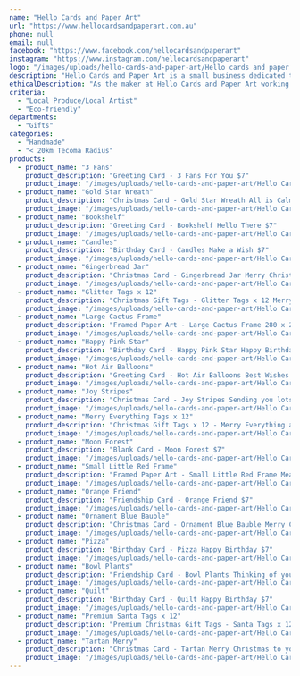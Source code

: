 ```yaml
---
name: "Hello Cards and Paper Art"
url: "https://www.hellocardsandpaperart.com.au"
phone: null
email: null
facebook: "https://www.facebook.com/hellocardsandpaperart"
instagram: "https://www.instagram.com/hellocardsandpaperart"
logo: "/images/uploads/hello-cards-and-paper-art/Hello cards and paper art Pilea.jpg"
description: "Hello Cards and Paper Art is a small business dedicated to making beautiful, affordable and unique handmade greeting cards, tags and framed paper art."
ethicalDescription: "As the maker at Hello Cards and Paper Art working predominately with paper, I try to source my materials from local Australian sellers. I use reusable plastic sleeves to protect my cards, which I retain at point of sale. My tags are sold in little draw string bags that can be repurposed too. All my cards and tags are handmade, can be recycled, repurposed and reused, such as my Christmas Ornament Cards. The ornament can be slipped out of the card and hung on the tree when finished with the card!"
criteria:
  - "Local Produce/Local Artist"
  - "Eco-friendly"
departments:
  - "Gifts"
categories:
  - "Handmade"
  - "< 20km Tecoma Radius"
products:
  - product_name: "3 Fans"
    product_description: "Greeting Card - 3 Fans For You $7"
    product_image: "/images/uploads/hello-cards-and-paper-art/Hello Cards and Paper Art 3 Fans.jpg"
  - product_name: "Gold Star Wreath"
    product_description: "Christmas Card - Gold Star Wreath All is Calm, All is Bright $7"
    product_image: "/images/uploads/hello-cards-and-paper-art/Hello Cards and Paper Art All is calm.jpg"
  - product_name: "Bookshelf"
    product_description: "Greeting Card - Bookshelf Hello There $7"
    product_image: "/images/uploads/hello-cards-and-paper-art/Hello Cards and Paper Art Bookshelf.jpg"
  - product_name: "Candles"
    product_description: "Birthday Card - Candles Make a Wish $7"
    product_image: "/images/uploads/hello-cards-and-paper-art/Hello Cards and Paper Art Candles.jpg"
  - product_name: "Gingerbread Jar"
    product_description: "Christmas Card - Gingerbread Jar Merry Christmas $7"
    product_image: "/images/uploads/hello-cards-and-paper-art/Hello Cards and Paper Art Gingerbread Jar.jpg"
  - product_name: "Glitter Tags x 12"
    product_description: "Christmas Gift Tags - Glitter Tags x 12 Merry Christmas $7"
    product_image: "/images/uploads/hello-cards-and-paper-art/Hello Cards and Paper Art Glitter tags.jpg"
  - product_name: "Large Cactus Frame"
    product_description: "Framed Paper Art - Large Cactus Frame 280 x 230 x 30mm $33"
    product_image: "/images/uploads/hello-cards-and-paper-art/Hello Cards and Paper Art Hanging Cacti.jpg"
  - product_name: "Happy Pink Star"
    product_description: "Birthday Card - Happy Pink Star Happy Birthday $7"
    product_image: "/images/uploads/hello-cards-and-paper-art/Hello Cards and Paper Art Happy Pink Star.jpg"
  - product_name: "Hot Air Balloons"
    product_description: "Greeting Card - Hot Air Balloons Best Wishes $7"
    product_image: "/images/uploads/hello-cards-and-paper-art/Hello Cards and Paper Art Hot air balloons.jpg"
  - product_name: "Joy Stripes"
    product_description: "Christmas Card - Joy Stripes Sending you lots of Joy $7"
    product_image: "/images/uploads/hello-cards-and-paper-art/Hello Cards and Paper Art Joy.jpg"
  - product_name: "Merry Everything Tags x 12"
    product_description: "Christmas Gift Tags x 12 - Merry Everything and Happy Always Tags $7"
    product_image: "/images/uploads/hello-cards-and-paper-art/Hello Cards and Paper Art Merry Everything Tags.jpg"
  - product_name: "Moon Forest"
    product_description: "Blank Card - Moon Forest $7"
    product_image: "/images/uploads/hello-cards-and-paper-art/Hello Cards and Paper Art Moon Forest.jpg"
  - product_name: "Small Little Red Frame"
    product_description: "Framed Paper Art - Small Little Red Frame Measures 230 x 180 x 30mm $28"
    product_image: "/images/uploads/hello-cards-and-paper-art/Hello Cards and Paper Art On the way to.jpg"
  - product_name: "Orange Friend"
    product_description: "Friendship Card - Orange Friend $7"
    product_image: "/images/uploads/hello-cards-and-paper-art/Hello Cards and Paper Art Orange.jpg"
  - product_name: "Ornament Blue Bauble"
    product_description: "Christmas Card - Ornament Blue Bauble Merry Christmas $7"
    product_image: "/images/uploads/hello-cards-and-paper-art/Hello Cards and Paper Art Ornament Blue Bauble.jpg"
  - product_name: "Pizza"
    product_description: "Birthday Card - Pizza Happy Birthday $7"
    product_image: "/images/uploads/hello-cards-and-paper-art/Hello Cards and Paper Art Pizza.jpg"
  - product_name: "Bowl Plants"
    product_description: "Friendship Card - Bowl Plants Thinking of you my Friend $7"
    product_image: "/images/uploads/hello-cards-and-paper-art/Hello Cards and Paper Art Plant Bowl.jpg"
  - product_name: "Quilt"
    product_description: "Birthday Card - Quilt Happy Birthday $7"
    product_image: "/images/uploads/hello-cards-and-paper-art/Hello Cards and Paper Art Quilt.jpg"
  - product_name: "Premium Santa Tags x 12"
    product_description: "Premium Christmas Gift Tags - Santa Tags x 12 $9"
    product_image: "/images/uploads/hello-cards-and-paper-art/Hello Cards and Paper Art Santa Tummies.jpg"
  - product_name: "Tartan Merry"
    product_description: "Christmas Card - Tartan Merry Christmas to you $7"
    product_image: "/images/uploads/hello-cards-and-paper-art/Hello Cards and Paper Art Tartan Merry.jpg"
---
```

